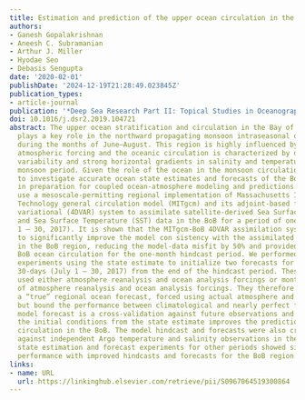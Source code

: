 ```yaml
---
title: Estimation and prediction of the upper ocean circulation in the Bay of Bengal
authors:
- Ganesh Gopalakrishnan
- Aneesh C. Subramanian
- Arthur J. Miller
- Hyodae Seo
- Debasis Sengupta
date: '2020-02-01'
publishDate: '2024-12-19T21:28:49.023845Z'
publication_types:
- article-journal
publication: '*Deep Sea Research Part II: Topical Studies in Oceanography*'
doi: 10.1016/j.dsr2.2019.104721
abstract: The upper ocean stratification and circulation in the Bay of Bengal (BoB)
  plays a key role in the northward propagating monsoon intraseasonal oscillation
  during the months of June–August. This region is highly influenced by strong, seasonal
  atmospheric forcing and the oceanic circulation is characterized by dominant mesoscale
  variability and strong horizontal gradients in salinity and temperature during the
  monsoon period. Given the role of the ocean in the monsoon circulation, it is important
  to investigate accurate ocean state estimates and forecasts of the BoB ocean circulation
  in preparation for coupled ocean-atmosphere modeling and predictions. Hence, we
  use a mesoscale-permitting regional implementation of Massachusetts Institute of
  Technology general circulation model (MITgcm) and its adjoint-based four-dimensional
  variational (4DVAR) system to assimilate satellite-derived Sea Surface Height (SSH)
  and Sea Surface Temperature (SST) data in the BoB for a period of one month (June
  1 – 30, 2017). It is shown that the MITgcm-BoB 4DVAR assimilation system is able
  to significantly improve the model con­ sistency with the assimilated observations
  in the BoB region, reducing the model-data misfit by 50% and provided a dynamically-consistent
  BoB ocean circulation for the one-month hindcast period. We performed forecasting
  experiments using the state estimate to initialize two forecasts for a period of
  30-days (July 1 – 30, 2017) from the end of the hindcast period. These forecasts
  used either atmosphere reanalysis and ocean analysis forcings or monthly climatology
  of atmosphere reanalysis and ocean analysis forcings. They therefore do not represent
  a “true” regional ocean forecast, forced using actual atmosphere and ocean forecasts,
  but bound the performance between climatological and nearly perfect forecasts. The
  model forecast is a cross-validation against future observations and showed that
  the initial conditions from the state estimate improves the prediction of the three-dimensional
  circulation in the BoB. The model hindcast and forecasts were also crossvalidated
  against independent Argo temperature and salinity observations in the BoB. Additional
  state estimation and forecast experiments for other periods showed similar model
  performance with improved hindcasts and forecasts for the BoB region.
links:
- name: URL
  url: https://linkinghub.elsevier.com/retrieve/pii/S0967064519300864
---
```

